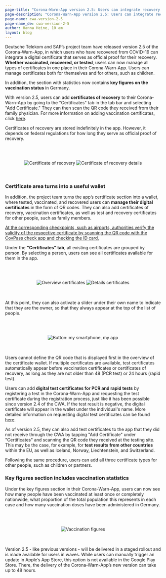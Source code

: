 ```yaml
---
page-title: "Corona-Warn-App version 2.5: Users can integrate recovery certificates and certificates for family members"
page-description: "Corona-Warn-App version 2.5: Users can integrate recovery certificates and certificates for family members"
page-name: cwa-version-2-5
page-name_de: cwa-version-2-5
author: Hanna Heine, 10 am
layout: blog
---
```


Deutsche Telekom and SAP’s project team have released version 2.5 of the Corona-Warn-App, in which users who have recovered from COVID-19 can integrate a digital certificate that serves as official proof for their recovery. **Whether vaccinated, recovered, or tested**, users can now manage all types of certificates in one place in their Corona-Warn-App. Users can manage certificates both for themselves and for others, such as children.

In addition, the section with statistics now contains **key figures on the vaccination status** in Germany.

<!-- overview -->

With version 2.5, users can add **certificates of recovery** to their Corona-Warn-App by going to the "Certificates" tab in the tab bar and selecting "Add Certificate." They can then scan the QR code they received from their family physician. For more information on adding vaccination certificates, click [here](https://www.coronawarn.app/en/blog/2021-06-10-cwa-version-2-3/). 

Certificates of recovery are stored indefinitely in the app. However, it depends on federal regulations for how long they serve as official proof of recovery.  

<br></br>
<center> <img src="./certificate-of-recovery (1).png" title="Certificate of recovery" style="align: center"> <img src="./certificate-of-recovery (2).png" title="Certificate of recovery details" style="align: center"> </center>
<br></br>

### Certificate area turns into a useful wallet

In addition, the project team turns the app’s certificate section into a wallet, where tested, vaccinated, and recovered users can **manage their digital certificates** in the form of QR codes. They can also add certificates of recovery, vaccination certificates, as well as test and recovery certificates for other people, such as family members.

<ins>At the corresponding checkpoints, such as airports, authorities verify the validity of the respective certificate by scanning the QR code with the CovPass check app and checking the ID card.</ins>

Under the **"Certificates" tab**, all existing certificates are grouped by person. By selecting a person, users can see all certificates available for them in the app. 

<br></br>
<center> <img src="./family certificates.png" title="Overview certificates" style="align: center">  <img src="./certificates.png" title="Details certificates" style="align: center"> </center>
<br></br>

At this point, they can also activate a slider under their own name to indicate that they are the owner, so that they always appear at the top of the list of people.  

<br></br>
<center> <img src="./button.png" title="Button: my smartphone, my app" style="align: center"> </center>
<br></br>

Users cannot define the QR code that is displayed first in the overview of the certificate wallet. If multiple certificates are available, test certificates automatically appear before vaccination certificates or certificates of recovery, as long as they are not older than 48 (PCR test) or 24 hours (rapid test).

Users can add **digital test certificates for PCR and rapid tests** by registering a test in the Corona-Warn-App and requesting the test certificate during the registration process, just like it has been possible since version 2.4 of the CWA. If the test result is negative, the digital certificate will appear in the wallet under the individual's name. More detailed information on requesting digital test certificates can be found [here](https://www.coronawarn.app/en/blog/2021-06-24-cwa-version-2-4/). 

As of version 2.5, they can also add test certificates to the app that they did not receive through the CWA by tapping "Add Certificate" under "Certificates" and scanning the QR code they received at the testing site. This may be the case, for example, for **test results from other countries** within the EU, as well as Iceland, Norway, Liechtenstein, and Switzerland.  

Following the same procedure, users can add all three certificate types for other people, such as children or partners.

### Key figures section includes vaccination statistics 

Under the key figures section in their Corona-Warn-App, users can now see how many people have been vaccinated at least once or completely nationwide, what proportion of the total population this represents in each case and how many vaccination doses have been administered in Germany.

<br></br>
<center> <img src="./vaccination-figures.png" title="Vaccination figures" style="align: center">  </center>
<br></br>

Version 2.5 - like previous versions - will be delivered in a staged rollout and is made available for users in waves. While users can manually trigger an update in Apple’s App Store, this option is not available in the Google Play Store. There, the delivery of the Corona-Warn-App’s new version can take up to 48 hours.

